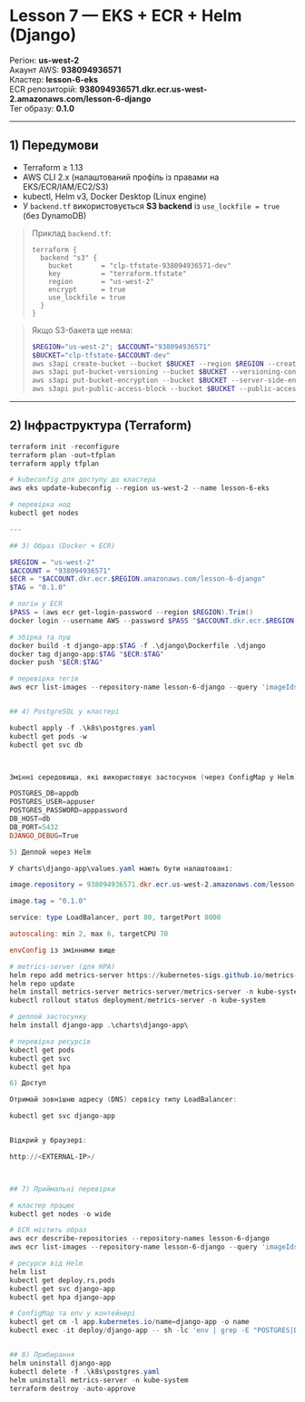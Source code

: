 # Lesson 7 — EKS + ECR + Helm (Django)

Регіон: **us-west-2**  
Акаунт AWS: **938094936571**  
Кластер: **lesson-6-eks**  
ECR репозиторій: **938094936571.dkr.ecr.us-west-2.amazonaws.com/lesson-6-django**  
Тег образу: **0.1.0**

---

## 1) Передумови

- Terraform ≥ 1.13
- AWS CLI 2.x (налаштований профіль із правами на EKS/ECR/IAM/EC2/S3)
- kubectl, Helm v3, Docker Desktop (Linux engine)
- У `backend.tf` використовується **S3 backend** із `use_lockfile = true` (без DynamoDB)

> Приклад `backend.tf`:
>
> ```hcl
> terraform {
>   backend "s3" {
>     bucket       = "clp-tfstate-938094936571-dev"
>     key          = "terraform.tfstate"
>     region       = "us-west-2"
>     encrypt      = true
>     use_lockfile = true
>   }
> }
> ```

> Якщо S3-бакета ще нема:
> ```powershell
> $REGION="us-west-2"; $ACCOUNT="938094936571"
> $BUCKET="clp-tfstate-$ACCOUNT-dev"
> aws s3api create-bucket --bucket $BUCKET --region $REGION --create-bucket-configuration LocationConstraint=$REGION
> aws s3api put-bucket-versioning --bucket $BUCKET --versioning-configuration Status=Enabled
> aws s3api put-bucket-encryption --bucket $BUCKET --server-side-encryption-configuration '{ "Rules": [ { "ApplyServerSideEncryptionByDefault": { "SSEAlgorithm": "AES256" } } ] }'
> aws s3api put-public-access-block --bucket $BUCKET --public-access-block-configuration BlockPublicAcls=true,IgnorePublicAcls=true,BlockPublicPolicy=true,RestrictPublicBuckets=true
> ```

---

## 2) Інфраструктура (Terraform)

```powershell
terraform init -reconfigure
terraform plan -out=tfplan
terraform apply tfplan

# kubeconfig для доступу до кластера
aws eks update-kubeconfig --region us-west-2 --name lesson-6-eks

# перевірка нод
kubectl get nodes

---

## 3) Образ (Docker + ECR)

$REGION = "us-west-2"
$ACCOUNT = "938094936571"
$ECR = "$ACCOUNT.dkr.ecr.$REGION.amazonaws.com/lesson-6-django"
$TAG = "0.1.0"

# логін у ECR
$PASS = (aws ecr get-login-password --region $REGION).Trim()
docker login --username AWS --password $PASS "$ACCOUNT.dkr.ecr.$REGION.amazonaws.com"

# збірка та пуш
docker build -t django-app:$TAG -f .\django\Dockerfile .\django
docker tag django-app:$TAG "$ECR:$TAG"
docker push "$ECR:$TAG"

# перевірка тегів
aws ecr list-images --repository-name lesson-6-django --query 'imageIds[].imageTag'


## 4) PostgreSQL у кластері

kubectl apply -f .\k8s\postgres.yaml
kubectl get pods -w
kubectl get svc db



Змінні середовища, які використовує застосунок (через ConfigMap у Helm):

POSTGRES_DB=appdb
POSTGRES_USER=appuser
POSTGRES_PASSWORD=apppassword
DB_HOST=db
DB_PORT=5432
DJANGO_DEBUG=True

5) Деплой через Helm

У charts\django-app\values.yaml мають бути налаштовані:

image.repository = 938094936571.dkr.ecr.us-west-2.amazonaws.com/lesson-6-django

image.tag = "0.1.0"

service: type LoadBalancer, port 80, targetPort 8000

autoscaling: min 2, max 6, targetCPU 70

envConfig із змінними вище

# metrics-server (для HPA)
helm repo add metrics-server https://kubernetes-sigs.github.io/metrics-server/
helm repo update
helm install metrics-server metrics-server/metrics-server -n kube-system
kubectl rollout status deployment/metrics-server -n kube-system

# деплой застосунку
helm install django-app .\charts\django-app\

# перевірка ресурсів
kubectl get pods
kubectl get svc
kubectl get hpa

6) Доступ

Отримай зовнішню адресу (DNS) сервісу типу LoadBalancer:

kubectl get svc django-app


Відкрий у браузері:

http://<EXTERNAL-IP>/



## 7) Приймальні перевірки

# кластер працює
kubectl get nodes -o wide

# ECR містить образ
aws ecr describe-repositories --repository-names lesson-6-django
aws ecr list-images --repository-name lesson-6-django --query 'imageIds[].imageTag'

# ресурси від Helm
helm list
kubectl get deploy,rs,pods
kubectl get svc django-app
kubectl get hpa django-app

# ConfigMap та env у контейнері
kubectl get cm -l app.kubernetes.io/name=django-app -o name
kubectl exec -it deploy/django-app -- sh -lc 'env | grep -E "POSTGRES|DB_HOST|DJANGO_DEBUG"'


## 8) Прибирання 
helm uninstall django-app
kubectl delete -f .\k8s\postgres.yaml
helm uninstall metrics-server -n kube-system
terraform destroy -auto-approve
